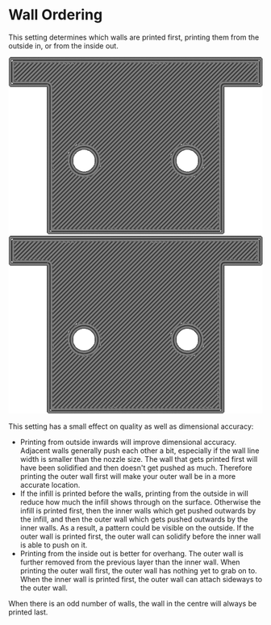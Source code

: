 Wall Ordering
====
This setting determines which walls are printed first, printing them from the outside in, or from the inside out.

<!--screenshot {
"image_path": "outer_inset_first_disabled.gif",
"models": [{"script": "calendar_holder.scad"}],
"camera_position": [0, 0, 120],
"settings": {
    "skin_outline_count": 0,
    "inset_direction": "inside_out"
},
"layer": 2,
"line": [0, 6, 12, 18, 25, 35, 41, 47, 54, 57, 61, 64, 65, 68, 72, 74, 77, 79, 80, 82, 86, 96, 102, 108, 114, 125, 131, 137, 144],
"delay": 125,
"colours": 32
}-->
<!--screenshot {
"image_path": "outer_inset_first_enabled.gif",
"models": [{"script": "calendar_holder.scad"}],
"camera_position": [0, 0, 120],
"settings": {
    "skin_outline_count": 0,
    "inset_direction": "outside_in"
},
"layer": 2,
"line": [0, 6, 12, 18, 25, 35, 41, 47, 54, 58, 61, 63, 64, 66, 70, 72, 76, 79, 80, 83, 88, 97, 103, 109, 116, 125, 131, 137, 144],
"delay": 125,
"colours": 32
}-->
![The inner wall is printed first](images/outer_inset_first_disabled.gif)
![The outer wall is printed first](images/outer_inset_first_enabled.gif)

This setting has a small effect on quality as well as dimensional accuracy:
* Printing from outside inwards will improve dimensional accuracy. Adjacent walls generally push each other a bit, especially if the wall line width is smaller than the nozzle size. The wall that gets printed first will have been solidified and then doesn't get pushed as much. Therefore printing the outer wall first will make your outer wall be in a more accurate location.
* If the infill is printed before the walls, printing from the outside in will reduce how much the infill shows through on the surface. Otherwise the infill is printed first, then the inner walls which get pushed outwards by the infill, and then the outer wall which gets pushed outwards by the inner walls. As a result, a pattern could be visible on the outside. If the outer wall is printed first, the outer wall can solidify before the inner wall is able to push on it.
* Printing from the inside out is better for overhang. The outer wall is further removed from the previous layer than the inner wall. When printing the outer wall first, the outer wall has nothing yet to grab on to. When the inner wall is printed first, the outer wall can attach sideways to the outer wall.

When there is an odd number of walls, the wall in the centre will always be printed last.